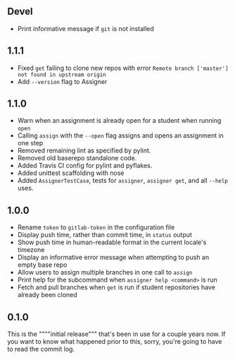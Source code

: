 ## Devel

- Print informative message if `git` is not installed

## 1.1.1

- Fixed `get` failing to clone new repos with error `Remote branch ['master'] not found in upstream origin`
- Add `--version` flag to Assigner

## 1.1.0

- Warn when an assignment is already open for a student when running `open`
- Calling `assign` with the `--open` flag assigns and opens an assignment in one step
- Removed remaining lint as specified by pylint.
- Removed old baserepo standalone code.
- Added Travis CI config for pylint and pyflakes.
- Added unittest scaffolding with nose
- Added `AssignerTestCase`, tests for `assigner`, `assigner get`, and all `--help` uses.

## 1.0.0

- Rename `token` to `gitlab-token` in the configuration file
- Display push time, rather than commit time, in `status` output
- Show push time in human-readable format in the current locale's timezone
- Display an informative error message when attempting to push an empty base repo
- Allow users to assign multiple branches in one call to `assign`
- Print help for the subcommand when `assigner help <command>` is run
- Fetch and pull branches when `get` is run if student repositories have already been cloned

## 0.1.0

This is the """"initial release""" that's been in use for a couple years now.
If you want to know what happened prior to this, sorry, you're going to have to read the commit log.

